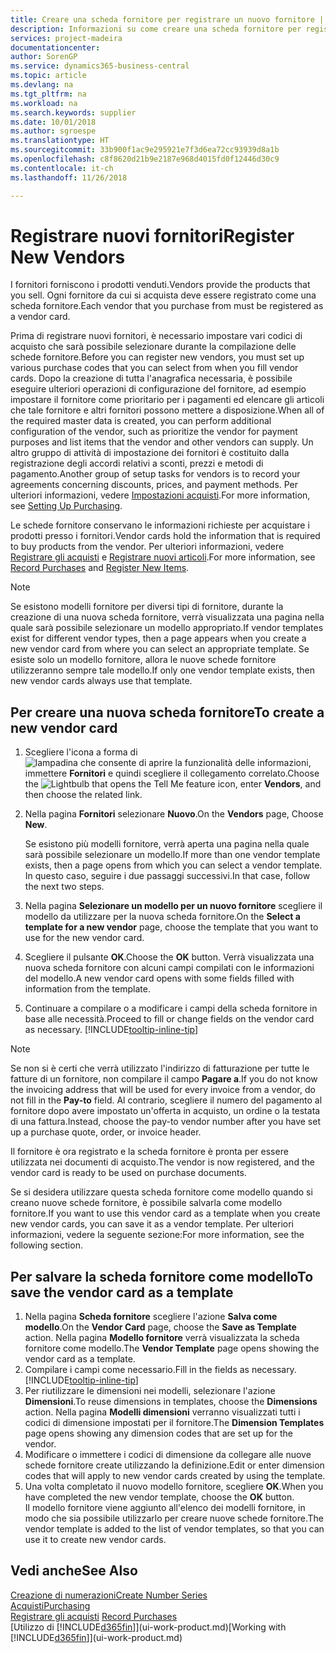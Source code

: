```yaml
---
title: Creare una scheda fornitore per registrare un nuovo fornitore | Documenti Microsoft
description: Informazioni su come creare una scheda fornitore per registrare un nuovo fornitore.
services: project-madeira
documentationcenter: 
author: SorenGP
ms.service: dynamics365-business-central
ms.topic: article
ms.devlang: na
ms.tgt_pltfrm: na
ms.workload: na
ms.search.keywords: supplier
ms.date: 10/01/2018
ms.author: sgroespe
ms.translationtype: HT
ms.sourcegitcommit: 33b900f1ac9e295921e7f3d6ea72cc93939d8a1b
ms.openlocfilehash: c8f8620d21b9e2187e968d4015fd0f12446d30c9
ms.contentlocale: it-ch
ms.lasthandoff: 11/26/2018

---
```

# <a name="register-new-vendors"></a><span data-ttu-id="e5443-103">Registrare nuovi fornitori</span><span class="sxs-lookup"><span data-stu-id="e5443-103">Register New Vendors</span></span>
<span data-ttu-id="e5443-104">I fornitori forniscono i prodotti venduti.</span><span class="sxs-lookup"><span data-stu-id="e5443-104">Vendors provide the products that you sell.</span></span> <span data-ttu-id="e5443-105">Ogni fornitore da cui si acquista deve essere registrato come una scheda fornitore.</span><span class="sxs-lookup"><span data-stu-id="e5443-105">Each vendor that you purchase from must be registered as a vendor card.</span></span>

<span data-ttu-id="e5443-106">Prima di registrare nuovi fornitori, è necessario impostare vari codici di acquisto che sarà possibile selezionare durante la compilazione delle schede fornitore.</span><span class="sxs-lookup"><span data-stu-id="e5443-106">Before you can register new vendors, you must set up various purchase codes that you can select from when you fill vendor cards.</span></span> <span data-ttu-id="e5443-107">Dopo la creazione di tutta l'anagrafica necessaria, è possibile eseguire ulteriori operazioni di configurazione del fornitore, ad esempio impostare il fornitore come prioritario per i pagamenti ed elencare gli articoli che tale fornitore e altri fornitori possono mettere a disposizione.</span><span class="sxs-lookup"><span data-stu-id="e5443-107">When all of the required master data is created, you can perform additional configuration of the vendor, such as prioritize the vendor for payment purposes and list items that the vendor and other vendors can supply.</span></span> <span data-ttu-id="e5443-108">Un altro gruppo di attività di impostazione dei fornitori è costituito dalla registrazione degli accordi relativi a sconti, prezzi e metodi di pagamento.</span><span class="sxs-lookup"><span data-stu-id="e5443-108">Another group of setup tasks for vendors is to record your agreements concerning discounts, prices, and payment methods.</span></span> <span data-ttu-id="e5443-109">Per ulteriori informazioni, vedere [Impostazioni acquisti](purchasing-setup-purchasing.md).</span><span class="sxs-lookup"><span data-stu-id="e5443-109">For more information, see [Setting Up Purchasing](purchasing-setup-purchasing.md).</span></span>

<span data-ttu-id="e5443-110">Le schede fornitore conservano le informazioni richieste per acquistare i prodotti presso i fornitori.</span><span class="sxs-lookup"><span data-stu-id="e5443-110">Vendor cards hold the information that is required to buy products from the vendor.</span></span> <span data-ttu-id="e5443-111">Per ulteriori informazioni, vedere [Registrare gli acquisti](purchasing-how-record-purchases.md) e [Registrare nuovi articoli](inventory-how-register-new-items.md).</span><span class="sxs-lookup"><span data-stu-id="e5443-111">For more information, see [Record Purchases](purchasing-how-record-purchases.md) and [Register New Items](inventory-how-register-new-items.md).</span></span>

> [!NOTE]  
>   <span data-ttu-id="e5443-112">Se esistono modelli fornitore per diversi tipi di fornitore, durante la creazione di una nuova scheda fornitore, verrà visualizzata una pagina nella quale sarà possibile selezionare un modello appropriato.</span><span class="sxs-lookup"><span data-stu-id="e5443-112">If vendor templates exist for different vendor types, then a page appears when you create a new vendor card from where you can select an appropriate template.</span></span> <span data-ttu-id="e5443-113">Se esiste solo un modello fornitore, allora le nuove schede fornitore utilizzeranno sempre tale modello.</span><span class="sxs-lookup"><span data-stu-id="e5443-113">If only one vendor template exists, then new vendor cards always use that template.</span></span>

## <a name="to-create-a-new-vendor-card"></a><span data-ttu-id="e5443-114">Per creare una nuova scheda fornitore</span><span class="sxs-lookup"><span data-stu-id="e5443-114">To create a new vendor card</span></span>
1. <span data-ttu-id="e5443-115">Scegliere l'icona a forma di ![lampadina che consente di aprire la funzionalità delle informazioni](media/ui-search/search_small.png "Informazioni sull'operazione che si desidera eseguire"), immettere **Fornitori** e quindi scegliere il collegamento correlato.</span><span class="sxs-lookup"><span data-stu-id="e5443-115">Choose the ![Lightbulb that opens the Tell Me feature](media/ui-search/search_small.png "Tell me what you want to do") icon, enter **Vendors**, and then choose the related link.</span></span>  
2. <span data-ttu-id="e5443-116">Nella pagina **Fornitori** selezionare **Nuovo**.</span><span class="sxs-lookup"><span data-stu-id="e5443-116">On the **Vendors** page, Choose **New**.</span></span>

    <span data-ttu-id="e5443-117">Se esistono più modelli fornitore, verrà aperta una pagina nella quale sarà possibile selezionare un modello.</span><span class="sxs-lookup"><span data-stu-id="e5443-117">If more than one vendor template exists, then a page opens from which you can select a vendor template.</span></span> <span data-ttu-id="e5443-118">In questo caso, seguire i due passaggi successivi.</span><span class="sxs-lookup"><span data-stu-id="e5443-118">In that case, follow the next two steps.</span></span>
3. <span data-ttu-id="e5443-119">Nella pagina **Selezionare un modello per un nuovo fornitore** scegliere il modello da utilizzare per la nuova scheda fornitore.</span><span class="sxs-lookup"><span data-stu-id="e5443-119">On the **Select a template for a new vendor** page, choose the template that you want to use for the new vendor card.</span></span>
4. <span data-ttu-id="e5443-120">Scegliere il pulsante **OK**.</span><span class="sxs-lookup"><span data-stu-id="e5443-120">Choose the **OK** button.</span></span> <span data-ttu-id="e5443-121">Verrà visualizzata una nuova scheda fornitore con alcuni campi compilati con le informazioni del modello.</span><span class="sxs-lookup"><span data-stu-id="e5443-121">A new vendor card opens with some fields filled with information from the template.</span></span>
5. <span data-ttu-id="e5443-122">Continuare a compilare o a modificare i campi della scheda fornitore in base alle necessità.</span><span class="sxs-lookup"><span data-stu-id="e5443-122">Proceed to fill or change fields on the vendor card as necessary.</span></span> [!INCLUDE[tooltip-inline-tip](includes/tooltip-inline-tip_md.md)]

> [!NOTE]  
>   <span data-ttu-id="e5443-123">Se non si è certi che verrà utilizzato l'indirizzo di fatturazione per tutte le fatture di un fornitore, non compilare il campo **Pagare a**.</span><span class="sxs-lookup"><span data-stu-id="e5443-123">If you do not know the invoicing address that will be used for every invoice from a vendor, do not fill in the **Pay-to** field.</span></span> <span data-ttu-id="e5443-124">Al contrario, scegliere il numero del pagamento al fornitore dopo avere impostato un'offerta in acquisto, un ordine o la testata di una fattura.</span><span class="sxs-lookup"><span data-stu-id="e5443-124">Instead, choose the pay-to vendor number after you have set up a purchase quote, order, or invoice header.</span></span>

<span data-ttu-id="e5443-125">Il fornitore è ora registrato e la scheda fornitore è pronta per essere utilizzata nei documenti di acquisto.</span><span class="sxs-lookup"><span data-stu-id="e5443-125">The vendor is now registered, and the vendor card is ready to be used on purchase documents.</span></span>

<span data-ttu-id="e5443-126">Se si desidera utilizzare questa scheda fornitore come modello quando si creano nuove schede fornitore, è possibile salvarla come modello fornitore.</span><span class="sxs-lookup"><span data-stu-id="e5443-126">If you want to use this vendor card as a template when you create new vendor cards, you can save it as a vendor template.</span></span> <span data-ttu-id="e5443-127">Per ulteriori informazioni, vedere la seguente sezione:</span><span class="sxs-lookup"><span data-stu-id="e5443-127">For more information, see the following section.</span></span>

## <a name="to-save-the-vendor-card-as-a-template"></a><span data-ttu-id="e5443-128">Per salvare la scheda fornitore come modello</span><span class="sxs-lookup"><span data-stu-id="e5443-128">To save the vendor card as a template</span></span>
1. <span data-ttu-id="e5443-129">Nella pagina **Scheda fornitore** scegliere l'azione **Salva come modello**.</span><span class="sxs-lookup"><span data-stu-id="e5443-129">On the **Vendor Card** page, choose the **Save as Template** action.</span></span> <span data-ttu-id="e5443-130">Nella pagina **Modello fornitore** verrà visualizzata la scheda fornitore come modello.</span><span class="sxs-lookup"><span data-stu-id="e5443-130">The **Vendor Template** page opens showing the vendor card as a template.</span></span>
2. <span data-ttu-id="e5443-131">Compilare i campi come necessario.</span><span class="sxs-lookup"><span data-stu-id="e5443-131">Fill in the fields as necessary.</span></span> [!INCLUDE[tooltip-inline-tip](includes/tooltip-inline-tip_md.md)]
3. <span data-ttu-id="e5443-132">Per riutilizzare le dimensioni nei modelli, selezionare l'azione **Dimensioni**.</span><span class="sxs-lookup"><span data-stu-id="e5443-132">To reuse dimensions in templates, choose the **Dimensions** action.</span></span> <span data-ttu-id="e5443-133">Nella pagina **Modelli dimensioni** verranno visualizzati tutti i codici di dimensione impostati per il fornitore.</span><span class="sxs-lookup"><span data-stu-id="e5443-133">The **Dimension Templates** page opens showing any dimension codes that are set up for the vendor.</span></span>
4. <span data-ttu-id="e5443-134">Modificare o immettere i codici di dimensione da collegare alle nuove schede fornitore create utilizzando la definizione.</span><span class="sxs-lookup"><span data-stu-id="e5443-134">Edit or enter dimension codes that will apply to new vendor cards created by using the template.</span></span>
5. <span data-ttu-id="e5443-135">Una volta completato il nuovo modello fornitore, scegliere **OK**.</span><span class="sxs-lookup"><span data-stu-id="e5443-135">When you have completed the new vendor template, choose the **OK** button.</span></span>  
   <span data-ttu-id="e5443-136">Il modello fornitore viene aggiunto all'elenco dei modelli fornitore, in modo che sia possibile utilizzarlo per creare nuove schede fornitore.</span><span class="sxs-lookup"><span data-stu-id="e5443-136">The vendor template is added to the list of vendor templates, so that you can use it to create new vendor cards.</span></span>

## <a name="see-also"></a><span data-ttu-id="e5443-137">Vedi anche</span><span class="sxs-lookup"><span data-stu-id="e5443-137">See Also</span></span>
[<span data-ttu-id="e5443-138">Creazione di numerazioni</span><span class="sxs-lookup"><span data-stu-id="e5443-138">Create Number Series</span></span>](ui-create-number-series.md)  
[<span data-ttu-id="e5443-139">Acquisti</span><span class="sxs-lookup"><span data-stu-id="e5443-139">Purchasing</span></span>](purchasing-manage-purchasing.md)  
<span data-ttu-id="e5443-140">[Registrare gli acquisti](purchasing-how-record-purchases.md) </span><span class="sxs-lookup"><span data-stu-id="e5443-140">[Record Purchases](purchasing-how-record-purchases.md) </span></span>  
<span data-ttu-id="e5443-141">[Utilizzo di [!INCLUDE[d365fin](includes/d365fin_md.md)]](ui-work-product.md)</span><span class="sxs-lookup"><span data-stu-id="e5443-141">[Working with [!INCLUDE[d365fin](includes/d365fin_md.md)]](ui-work-product.md)</span></span>  

